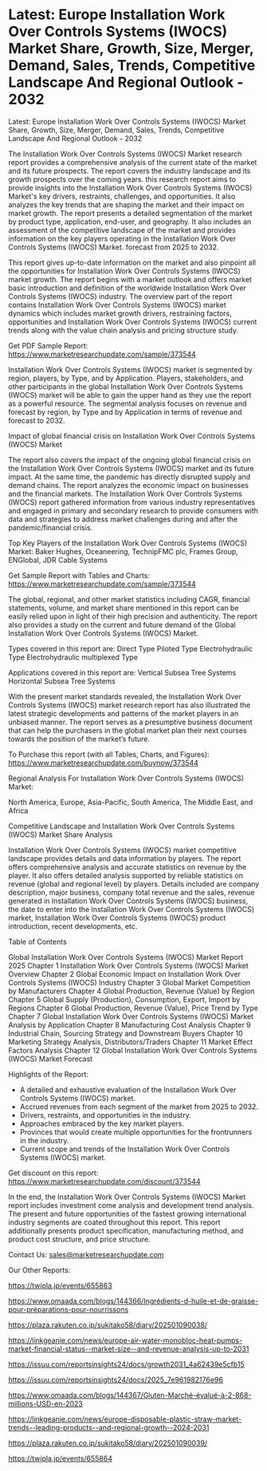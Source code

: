 # Latest: Europe Installation Work Over Controls Systems (IWOCS) Market Share, Growth, Size, Merger, Demand, Sales, Trends, Competitive Landscape And Regional Outlook - 2032

Latest: Europe Installation Work Over Controls Systems (IWOCS) Market Share, Growth, Size, Merger, Demand, Sales, Trends, Competitive Landscape And Regional Outlook - 2032

The Installation Work Over Controls Systems (IWOCS) Market research report provides a comprehensive analysis of the current state of the market and its future prospects. The report covers the industry landscape and its growth prospects over the coming years. this research report aims to provide insights into the Installation Work Over Controls Systems (IWOCS) Market's key drivers, restraints, challenges, and opportunities. It also analyzes the key trends that are shaping the market and their impact on market growth. The report presents a detailed segmentation of the market by product type, application, end-user, and geography. It also includes an assessment of the competitive landscape of the market and provides information on the key players operating in the Installation Work Over Controls Systems (IWOCS) Market. forecast from 2025 to 2032.

This report gives up-to-date information on the market and also pinpoint all the opportunities for Installation Work Over Controls Systems (IWOCS) market growth. The report begins with a market outlook and offers market basic introduction and definition of the worldwide Installation Work Over Controls Systems (IWOCS) industry. The overview part of the report contains Installation Work Over Controls Systems (IWOCS) market dynamics which includes market growth drivers, restraining factors, opportunities and Installation Work Over Controls Systems (IWOCS) current trends along with the value chain analysis and pricing structure study.

Get PDF Sample Report: https://www.marketresearchupdate.com/sample/373544

Installation Work Over Controls Systems (IWOCS) market is segmented by region, players, by Type, and by Application. Players, stakeholders, and other participants in the global Installation Work Over Controls Systems (IWOCS) market will be able to gain the upper hand as they use the report as a powerful resource. The segmental analysis focuses on revenue and forecast by region, by Type and by Application in terms of revenue and forecast to 2032.

Impact of global financial crisis on Installation Work Over Controls Systems (IWOCS) Market

The report also covers the impact of the ongoing global financial crisis on the Installation Work Over Controls Systems (IWOCS) market and its future impact. At the same time, the pandemic has directly disrupted supply and demand chains. The report analyzes the economic impact on businesses and the financial markets. The Installation Work Over Controls Systems (IWOCS) report gathered information from various industry representatives and engaged in primary and secondary research to provide consumers with data and strategies to address market challenges during and after the pandemic/financial crisis.

Top Key Players of the Installation Work Over Controls Systems (IWOCS) Market:
Baker Hughes, Oceaneering, TechnipFMC plc, Frames Group, ENGlobal, JDR Cable Systems


Get Sample Report with Tables and Charts: https://www.marketresearchupdate.com/sample/373544

The global, regional, and other market statistics including CAGR, financial statements, volume, and market share mentioned in this report can be easily relied upon in light of their high precision and authenticity. The report also provides a study on the current and future demand of the Global Installation Work Over Controls Systems (IWOCS) Market.

Types covered in this report are:
Direct Type
Piloted Type
Electrohydraulic Type
Electrohydraulic multiplexed Type


Applications covered in this report are:
Vertical Subsea Tree Systems
Horizontal Subsea Tree Systems


With the present market standards revealed, the Installation Work Over Controls Systems (IWOCS) market research report has also illustrated the latest strategic developments and patterns of the market players in an unbiased manner. The report serves as a presumptive business document that can help the purchasers in the global market plan their next courses towards the position of the market’s future.

To Purchase this report (with all Tables, Charts, and Figures): https://www.marketresearchupdate.com/buynow/373544

Regional Analysis For Installation Work Over Controls Systems (IWOCS) Market:

North America, Europe, Asia-Pacific, South America, The Middle East, and Africa

Competitive Landscape and Installation Work Over Controls Systems (IWOCS) Market Share Analysis

Installation Work Over Controls Systems (IWOCS) market competitive landscape provides details and data information by players. The report offers comprehensive analysis and accurate statistics on revenue by the player. It also offers detailed analysis supported by reliable statistics on revenue (global and regional level) by players. Details included are company description, major business, company total revenue and the sales, revenue generated in Installation Work Over Controls Systems (IWOCS) business, the date to enter into the Installation Work Over Controls Systems (IWOCS) market, Installation Work Over Controls Systems (IWOCS) product introduction, recent developments, etc.

Table of Contents

Global Installation Work Over Controls Systems (IWOCS) Market Report 2025
Chapter 1 Installation Work Over Controls Systems (IWOCS) Market Overview
Chapter 2 Global Economic Impact on Installation Work Over Controls Systems (IWOCS) Industry
Chapter 3 Global Market Competition by Manufacturers
Chapter 4 Global Production, Revenue (Value) by Region
Chapter 5 Global Supply (Production), Consumption, Export, Import by Regions
Chapter 6 Global Production, Revenue (Value), Price Trend by Type
Chapter 7 Global Installation Work Over Controls Systems (IWOCS) Market Analysis by Application
Chapter 8 Manufacturing Cost Analysis
Chapter 9 Industrial Chain, Sourcing Strategy and Downstream Buyers
Chapter 10 Marketing Strategy Analysis, Distributors/Traders
Chapter 11 Market Effect Factors Analysis
Chapter 12 Global Installation Work Over Controls Systems (IWOCS) Market Forecast

Highlights of the Report:

- A detailed and exhaustive evaluation of the Installation Work Over Controls Systems (IWOCS) market.
- Accrued revenues from each segment of the market from 2025 to 2032.
- Drivers, restraints, and opportunities in the industry.
- Approaches embraced by the key market players.
- Provinces that would create multiple opportunities for the frontrunners in the industry.
- Current scope and trends of the Installation Work Over Controls Systems (IWOCS) market.

Get discount on this report: https://www.marketresearchupdate.com/discount/373544

In the end, the Installation Work Over Controls Systems (IWOCS) Market report includes investment come analysis and development trend analysis. The present and future opportunities of the fastest growing international industry segments are coated throughout this report. This report additionally presents product specification, manufacturing method, and product cost structure, and price structure.

Contact Us:
sales@marketresearchupdate.com

Our Other Reports:

https://twipla.jp/events/655863

https://www.omaada.com/blogs/144366/Ingrédients-d-huile-et-de-graisse-pour-préparations-pour-nourrissons

https://plaza.rakuten.co.jp/sukitako58/diary/202501090038/

https://linkgeanie.com/news/europe-air-water-monobloc-heat-pumps-market-financial-status--market-size--and-revenue-analysis-up-to-2031

https://issuu.com/reportsinsights24/docs/growth2031_4a62439e5cfb15

https://issuu.com/reportsinsights24/docs/2025_7e961982176e96

https://www.omaada.com/blogs/144367/Gluten-Marché-évalué-à-2-868-millions-USD-en-2023

https://linkgeanie.com/news/europe-disposable-plastic-straw-market-trends--leading-products--and-regional-growth--2024-2031

https://plaza.rakuten.co.jp/sukitako58/diary/202501090039/

https://twipla.jp/events/655864
